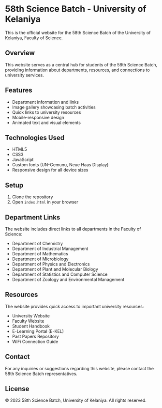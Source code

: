 # 58th Science Batch - University of Kelaniya

This is the official website for the 58th Science Batch of the University of Kelaniya, Faculty of Science.

## Overview

This website serves as a central hub for students of the 58th Science Batch, providing information about departments, resources, and connections to university services.

## Features

- Department information and links
- Image gallery showcasing batch activities
- Quick links to university resources
- Mobile-responsive design
- Animated text and visual elements

## Technologies Used

- HTML5
- CSS3
- JavaScript
- Custom fonts (UN-Gemunu, Neue Haas Display)
- Responsive design for all device sizes

## Setup

1. Clone the repository
2. Open `index.html` in your browser

## Department Links

The website includes direct links to all departments in the Faculty of Science:

- Department of Chemistry
- Department of Industrial Management
- Department of Mathematics
- Department of Microbiology
- Department of Physics and Electronics
- Department of Plant and Molecular Biology
- Department of Statistics and Computer Science
- Department of Zoology and Environmental Management

## Resources

The website provides quick access to important university resources:

- University Website
- Faculty Website
- Student Handbook
- E-Learning Portal (E-KEL)
- Past Papers Repository
- WiFi Connection Guide

## Contact

For any inquiries or suggestions regarding this website, please contact the 58th Science Batch representatives.

## License

© 2023 58th Science Batch, University of Kelaniya. All rights reserved.